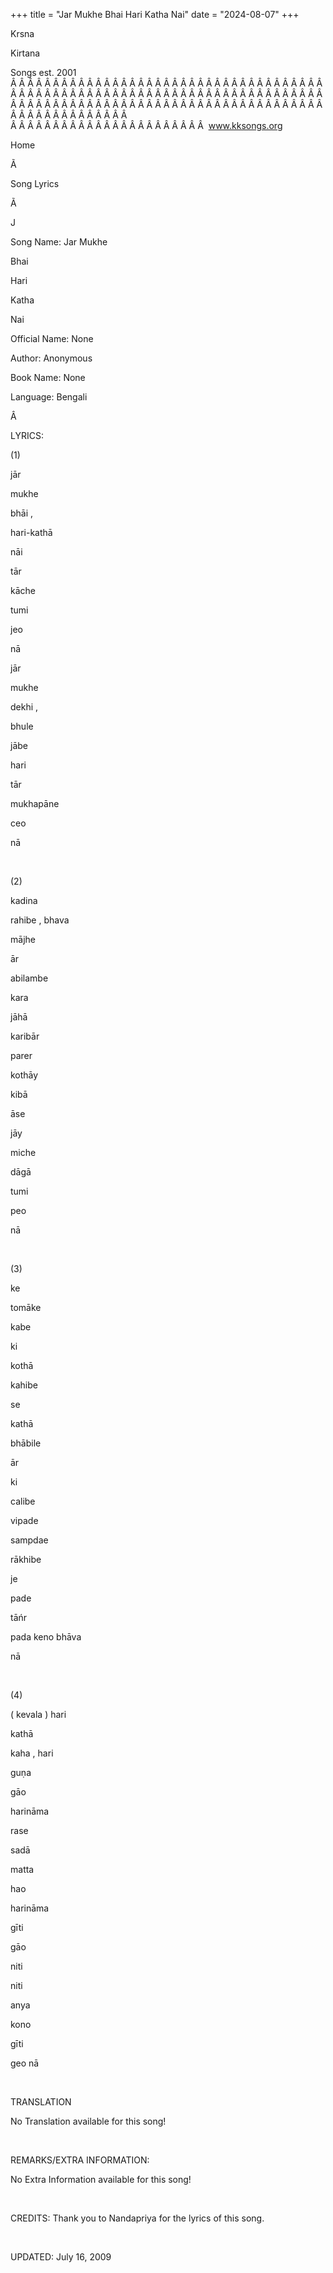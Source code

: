 +++ 
title = "Jar Mukhe Bhai Hari Katha Nai"
date = "2024-08-07"
+++

Krsna
 
Kirtana


Songs
 est. 2001
Â Â Â Â Â Â Â Â Â Â Â Â Â Â Â Â Â Â Â Â Â Â Â Â Â Â Â Â Â Â Â Â Â Â Â Â Â Â Â Â Â Â Â Â Â Â Â Â Â Â Â Â Â Â Â Â Â Â Â Â Â Â Â Â Â Â Â Â Â Â Â Â Â Â Â Â Â Â Â Â Â Â Â Â Â Â Â Â Â Â Â Â Â Â Â Â Â Â Â Â Â Â Â Â Â Â Â Â Â Â Â Â Â Â Â Â Â Â Â Â Â Â Â Â Â  
Â Â Â Â Â Â Â Â Â Â Â Â Â Â Â Â Â Â Â Â Â Â Â  
www.kksongs.org








Home
 
Ã 
 
Song Lyrics
 
Ã 
 
J




Song Name: 
Jar 
Mukhe
 
Bhai
 
Hari
 
Katha
 
Nai


Official Name: None


Author: Anonymous


Book Name: None


Language: 
Bengali


Â 


LYRICS:


(1)


jār
 
mukhe
 
bhāi
,

hari-kathā
 
nāi


tār
 
kāche
 
tumi
 
jeo
 
nā


jār
 
mukhe
 
dekhi
,

bhule
 
jābe
 
hari


tār
 
mukhapāne
 
ceo
 
nā


 


(2)


kadina
 
rahibe
, 
bhava
 
mājhe
 
ār


abilambe
 
kara
 
jāhā


karibār


parer
 
kothāy
 
kibā
 
āse
 
jāy


miche
 
dāgā
 
tumi
 
peo
 
nā


 


(3)


ke
 
tomāke
 
kabe
 
ki
 
kothā


kahibe


se
 
kathā
 
bhābile
 
ār
 
ki
 
calibe


vipade
 
sampdae
 
rākhibe
 
je
 
pade


tāńr
 
pada
 keno 
bhāva
 
nā


 


(4)


(
kevala
) 
hari


kathā
 
kaha
, 
hari
 
guṇa
 
gāo


harināma
 
rase
 
sadā


matta
 
hao


harināma
 
gīti
 
gāo
 
niti
 
niti


anya
 
kono
 
gīti

geo 
nā


 


TRANSLATION


No Translation available for this song!


 


REMARKS/EXTRA INFORMATION:


No Extra Information available for this song!




 


CREDITS:
 Thank you to 
Nandapriya
 for the lyrics of this song.


 


UPDATED:
 July 16, 2009